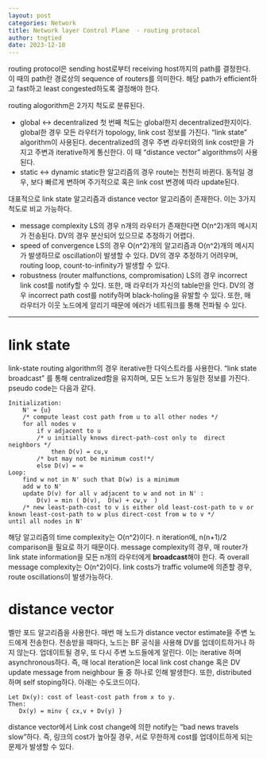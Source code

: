 ```yaml
---
layout: post
categories: Network
title: Network layer Control Plane  - routing protocol
author: tngtied
date: 2023-12-10
---
```

routing protocol은 sending host로부터 receiving host까지의 path를 결정한다. 이 때의 path란 경로상의 sequence of routers를 의미한다. 해당 path가 efficient하고 fast하고 least congested하도록 결정해야 한다. 

routing alogorithm은 2가지 척도로 분류된다.
* global <-> decentralized
첫 번째 척도는 global한지 decentralized한지이다.
global한 경우 모든 라우터가 topology, link cost 정보를 가진다. “link state” algorithm이 사용된다.
decentralized의 경우 주변 라우터와의 link cost만을 가지고 주변과 iterative하게 통신한다. 이 때 “distance vector” algorithms이 사용된다.
* static <-> dynamic
static한 알고리즘의 경우 route는 천천히 바뀐다. 동적일 경우, 보다 빠르게 변하며 주기적으로 혹은 link cost 변경에 따라 update된다.

대표적으로 link state 알고리즘과 distance vector 알고리즘이 존재한다. 이는 3가지 척도로 비교 가능하다.
* message complexity 
LS의 경우 n개의 라우터가 존재한다면 O(n^2)개의 메시지가 전송된다.
DV의 경우 분산되어 있으므로 추정하기 어렵다.
* speed of convergence
LS의 경우 O(n^2)개의 알고리즘과 O(n^2)개의 메시지가 발생하므로 oscillation이 발생할 수 있다.
DV의 경우 추정하기 어려우며, routing loop, count-to-infinity가 발생할 수 있다.
* robustness (router malfunctions, compromisation)
LS의 경우 incorrect link cost를 notify할 수 있다. 또한, 매 라우터가 자신의 table만을 안다.
DV의 경우 incorrect path cost를 notify하며 black-holing을 유발할 수 있다. 또한, 매 라우터가 이웃 노드에게 알리기 때문에 에러가 네트워크를 통해 전파될 수 있다.

 

-----
# link state
link-state routing algorithm의 경우 iterative한 다익스트라를 사용한다. “link state broadcast” 를 통해 centralized함을 유지하며, 모든 노드가 동일한 정보를 가진다. pseudo code는 다음과 같다.

~~~
Initialization: 
    N' = {u}
    /* compute least cost path from u to all other nodes */
    for all nodes v 
        if v adjacent to u
        /* u initially knows direct-path-cost only to  direct neighbors */
            then D(v) = cu,v
        /* but may not be minimum cost!*/
        else D(v) = ∞ 
Loop: 
    find w not in N' such that D(w) is a minimum 
    add w to N' 
    update D(v) for all v adjacent to w and not in N' : 
        D(v) = min ( D(v),  D(w) + cw,v  ) 
    /* new least-path-cost to v is either old least-cost-path to v or known least-cost-path to w plus direct-cost from w to v */ 
until all nodes in N' 
~~~

해당 알고리즘의 time complexity는 O(n^2)이다. n iteration에, n(n+1)/2 comparison을 필요로 하기 때문이다. 
message complexity의 경우, 매 router가 link state information을 모든 n개의 라우터에게 **broadcast**해야 한다. 즉 overall message complexity는 O(n^2)이다.
link costs가 traffic volume에 의존할 경우, route oscillations이 발생가능하다.

# distance vector
벨만 포드 알고리즘을 사용한다. 매번 매 노드가 distance vector estimate을 주변 노드에게 전송한다. 전송받을 때마다, 노드는 BF 공식을 사용해 DV를 업데이트하거나 하지 않는다. 업데이트될 경우, 또 다시 주변 노드들에게 알린다. 
이는 iterative 하며 asynchronous하다. 즉, 매 local iteration은 local link cost change 혹은 DV update message from neighbour 둘 중 하나로 인해 발생한다.
또한, distributed 하며 self stoping하다.
아래는 수도코드이다.
~~~
Let Dx(y): cost of least-cost path from x to y.
Then:
   Dx(y) = minv { cx,v + Dv(y) }
~~~

distance vector에서 Link cost change에 의한 notify는 “bad news travels slow”하다. 즉, 링크의 cost가 높아질 경우, 서로 무한하게 cost를 업데이트하게 되는 문제가 발생할 수 있다.
